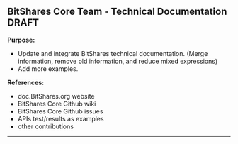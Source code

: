 
## BitShares Core Team - Technical Documentation DRAFT

**Purpose:**

 * Update and integrate BitShares technical documentation. 
(Merge information, remove old information, and reduce mixed expressions)
*  Add more examples.

**References:**
* doc.BitShares.org website 
* BitShares Core Github wiki 
* BitShares Core Github issues 
* APIs test/results as examples
* other contributions


*****















